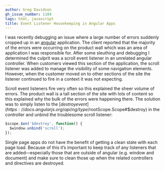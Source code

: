 ```yaml
---
author: Greg Davidson
gh_issue_number: 1184
tags: html, javascript
title: Event Listener Housekeeping in Angular Apps
---
```




I was recently debugging an issue where a large number of errors suddenly cropped up in an [angular](https://angularjs.org/) application. The client reported that the majority of the errors were occurring on the product wall which was an area of application I was responsible for. After some sleuthing and debugging I determined the culprit was a scroll event listener in an unrelated angular controller. When customers viewed this section of the application, the scroll listener was added to manage the visibility of some navigation elements. However, when the customer moved on to other sections of the site the listener continued to fire in a context it was not expecting.

Scroll event listeners fire very often so this explained the sheer volume of errors. The product wall is a tall section of the site with lots of content so this explained why the bulk of the errors were happening there. The solution was to simply listen to the [$destroy event](https://docs.angularjs.org/api/ng/type/$rootScope.Scope#$destroy) in the controller and unbind the troublesome scroll listener: 

```javascript
$scope.$on('$destroy', function() {
  $window.unbind('scroll');
});
```

Single page apps do not have the benefit of getting a clean state with each page load. Because of this it’s important to keep track of any listeners that are added—​especially those that are outside of angular (e.g. window and document) and make sure to clean those up when the related controllers and directives are destroyed. 


